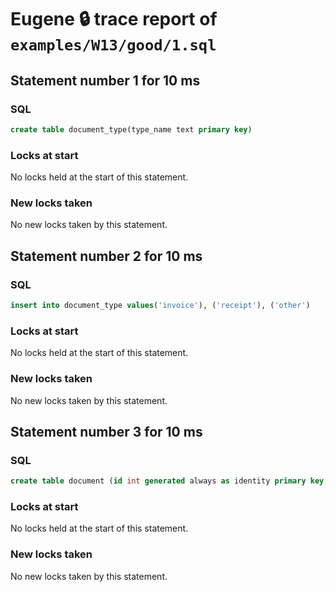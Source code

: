 # Eugene 🔒 trace report of `examples/W13/good/1.sql`

## Statement number 1 for 10 ms

### SQL

```sql
create table document_type(type_name text primary key)
```

### Locks at start

No locks held at the start of this statement.

### New locks taken

No new locks taken by this statement.


## Statement number 2 for 10 ms

### SQL

```sql
insert into document_type values('invoice'), ('receipt'), ('other')
```

### Locks at start

No locks held at the start of this statement.

### New locks taken

No new locks taken by this statement.


## Statement number 3 for 10 ms

### SQL

```sql
create table document (id int generated always as identity primary key, type text references document_type(type_name))
```

### Locks at start

No locks held at the start of this statement.

### New locks taken

No new locks taken by this statement.


